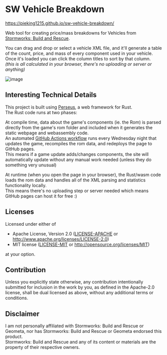 # SW Vehicle Breakdown

https://pieking1215.github.io/sw-vehicle-breakdown/

Web tool for creating price/mass breakdowns for Vehicles from [Stormworks: Build and Rescue](https://store.steampowered.com/app/573090/Stormworks_Build_and_Rescue/).

You can drag and drop or select a vehicle XML file, and it'll generate a table of the count, price, and mass of every component used in your vehicle.<br/>
Once it's loaded you can click the column titles to sort by that column.<br/>
*(this is all calculated in your browser, there's no uploading or server or anything)*

![image](https://github.com/user-attachments/assets/ae6562a3-ba8c-4fe5-a33d-1c2a2a2d9adb)


## Interesting Technical Details

This project is built using [Perseus](https://github.com/framesurge/perseus), a web framework for Rust.<br/>
The Rust code runs at two phases:

At compile time, data about the game's components (ie. the Rom) is parsed directly from the game's rom folder and included when it generates the static webpage and webassembly code.<br/>
An automated [GitHub Actions workflow](https://github.com/PieKing1215/sw-vehicle-breakdown/actions/workflows/autobuild.yml) runs every Wednesday night that updates the game, recompiles the rom data, and redeploys the page to GitHub pages.<br/>
This means if a game update adds/changes components, the site will automatically update without any manual work needed (unless they do something very unusual)

At runtime (when you open the page in your browser), the Rust/wasm code loads the rom data and handles all of the XML parsing and statistics functionality locally.<br/>
This means there's no uploading step or server needed which means GitHub pages can host it for free :)

## Licenses

Licensed under either of

 * Apache License, Version 2.0
   ([LICENSE-APACHE](LICENSE-APACHE) or http://www.apache.org/licenses/LICENSE-2.0)
 * MIT license
   ([LICENSE-MIT](LICENSE-MIT) or http://opensource.org/licenses/MIT)

at your option.

## Contribution

Unless you explicitly state otherwise, any contribution intentionally submitted
for inclusion in the work by you, as defined in the Apache-2.0 license, shall be
dual licensed as above, without any additional terms or conditions.

## Disclaimer
I am not personally affiliated with Stormworks: Build and Rescue or Geometa, nor has Stormworks: Build and Rescue or Geometa endorsed this product.<br/>
Stormworks: Build and Rescue and any of its content or materials are the property of their respective owners.
